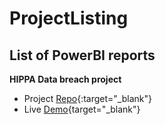 # ProjectListing
## List of PowerBI reports


**HIPPA Data breach project** 
- Project [Repo](https://github.com/MrHenryA/HippaBreach){:target="_blank"}
- Live [Demo](https://mrhenrya.github.io/HippaBreach){target="_blank"}
